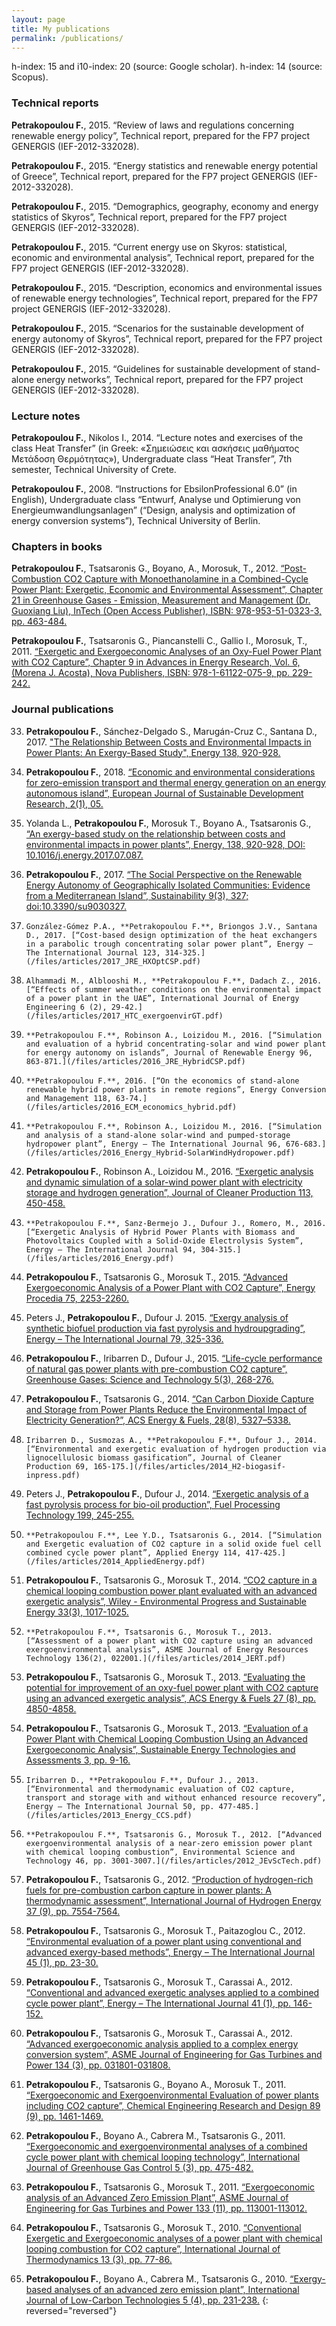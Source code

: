 ```yaml
---
layout: page
title: My publications
permalink: /publications/
---
```

h-index: 15 and i10-index: 20 (source: Google scholar). h-index: 14 (source: Scopus).

### Technical reports

**Petrakopoulou F.**, 2015. “Review of laws and regulations concerning renewable energy policy”, Technical report, prepared for the FP7 project GENERGIS (IEF-2012-332028).

**Petrakopoulou F.**, 2015. “Energy statistics and renewable energy potential of Greece”, Technical report, prepared for the FP7 project GENERGIS (IEF-2012-332028).

**Petrakopoulou F.**, 2015. “Demographics, geography, economy and energy statistics of Skyros”, Technical report, prepared for the FP7 project GENERGIS (IEF-2012-332028).

**Petrakopoulou F.**, 2015. “Current energy use on Skyros: statistical, economic and environmental analysis”, Technical report, prepared for the FP7 project GENERGIS (IEF-2012-332028).

**Petrakopoulou F.**, 2015. “Description, economics and environmental issues of renewable energy technologies”, Technical report, prepared for the FP7 project GENERGIS (IEF-2012-332028).

**Petrakopoulou F.**, 2015. “Scenarios for the sustainable development of energy autonomy of Skyros”, Technical report, prepared for the FP7 project GENERGIS (IEF-2012-332028).

**Petrakopoulou F.**, 2015. “Guidelines for sustainable development of stand-alone energy networks”, Technical report, prepared for the FP7 project GENERGIS (IEF-2012-332028).

### Lecture notes

**Petrakopoulou F.**, Nikolos I., 2014. “Lecture notes and exercises of the class Heat Transfer” (in Greek: «Σημειώσεις και ασκήσεις μαθήματος Μετάδοση Θερμότητας»), Undergraduate class “Heat Transfer”, 7th semester, Technical University of Crete.

**Petrakopoulou F.**, 2008. “Instructions for EbsilonProfessional 6.0” (in English), Undergraduate class “Entwurf, Analyse und Optimierung von Energieumwandlungsanlagen” (“Design, analysis and optimization of energy conversion systems”), Technical University of Berlin.

### Chapters in books

**Petrakopoulou F.**, Tsatsaronis G., Boyano, A., Morosuk, T., 2012. [“Post-Combustion CO2 Capture with Monoethanolamine in a Combined-Cycle Power Plant: Exergetic, Economic and Environmental Assessment”, Chapter 21 in Greenhouse Gases - Emission, Measurement and Management (Dr. Guoxiang Liu), InTech (Open Access Publisher), ISBN: 978-953-51-0323-3, pp. 463-484.](/files/articles/2012_Intech.pdf) 

**Petrakopoulou F.**, Tsatsaronis G., Piancanstelli C., Gallio I., Morosuk, T., 2011. [“Exergetic and Exergoeconomic Analyses of an Oxy-Fuel Power Plant with CO2 Capture”, Chapter 9 in Advances in Energy Research, Vol. 6, (Morena J. Acosta), Nova Publishers, ISBN: 978-1-61122-075-9, pp. 229-242.](/files/articles/2011_NovaPublishers.pdf) 

### Journal publications

33. **Petrakopoulou F.**, Sánchez-Delgado S., Marugán-Cruz C., Santana D., 2017. ["The Relationship Between Costs and Environmental Impacts in Power Plants: An Exergy-Based Study", Energy 138, 920-928.](/files/articles/2017_EnConvMan_SolarCCPP.pdf) 

32.  **Petrakopoulou F.**, 2018. [“Economic and environmental considerations for zero-emission transport and thermal energy generation on an energy autonomous island”, European Journal of Sustainable Development Research, 2(1), 05.](/files/articles/2018_EurJSDR.pdf) 

31.  Yolanda L., **Petrakopoulou F.**, Morosuk T., Boyano A., Tsatsaronis G., [“An exergy-based study on the relationship between costs and environmental impacts in power plants”, Energy, 138, 920-928, DOI: 10.1016/j.energy.2017.07.087.](/files/articles/2017_Energy_Lara_etal.pdf)

30.  **Petrakopoulou F.**, 2017. [“The Social Perspective on the Renewable Energy Autonomy of Geographically Isolated Communities: Evidence from a Mediterranean Island”, Sustainability 9(3), 327; doi:10.3390/su9030327.](/files/articles/2017_sustainability-09-00327_questionnaire.pdf)

29. 	González-Gómez P.A., **Petrakopoulou F.**, Briongos J.V., Santana D., 2017. [“Cost-based design optimization of the heat exchangers in a parabolic trough concentrating solar power plant”, Energy – The International Journal 123, 314-325.](/files/articles/2017_JRE_HXOptCSP.pdf)

28. 	Alhammadi M., Alblooshi M., **Petrakopoulou F.**, Dadach Z., 2016. [“Effects of summer weather conditions on the environmental impact of a power plant in the UAE”, International Journal of Energy Engineering 6 (2), 29-42.](/files/articles/2017_HTC_exergoenvirGT.pdf)

27. 	**Petrakopoulou F.**, Robinson A., Loizidou M., 2016. [“Simulation and evaluation of a hybrid concentrating-solar and wind power plant for energy autonomy on islands”, Journal of Renewable Energy 96, 863-871.](/files/articles/2016_JRE_HybridCSP.pdf)

26. 	**Petrakopoulou F.**, 2016. [“On the economics of stand-alone renewable hybrid power plants in remote regions”, Energy Conversion and Management 118, 63-74.](/files/articles/2016_ECM_economics_hybrid.pdf)

25. 	**Petrakopoulou F.**, Robinson A., Loizidou M., 2016. [“Simulation and analysis of a stand-alone solar-wind and pumped-storage hydropower plant”, Energy – The International Journal 96, 676-683.](/files/articles/2016_Energy_Hybrid-SolarWindHydropower.pdf)

24.	**Petrakopoulou F.**, Robinson A., Loizidou M., 2016. [“Exergetic analysis and dynamic simulation of a solar-wind power plant with electricity storage and hydrogen generation”, Journal of Cleaner Production 113, 450-458.](/files/articles/2016_JClPr_hybrid-solarwind.pdf)

23. 	**Petrakopoulou F.**, Sanz-Bermejo J., Dufour J., Romero, M., 2016. [“Exergetic Analysis of Hybrid Power Plants with Biomass and Photovoltaics Coupled with a Solid-Oxide Electrolysis System”, Energy – The International Journal 94, 304-315.](/files/articles/2016_Energy.pdf)

22. **Petrakopoulou F.**, Tsatsaronis G., Morosuk T., 2015. [“Advanced Exergoeconomic Analysis of a Power Plant with CO2 Capture”, Energy Procedia 75, 2253-2260.](/files/articles/2015_EnProc.pdf)

21.	Peters J., **Petrakopoulou F.**, Dufour J. 2015. [“Exergy analysis of synthetic biofuel production via fast pyrolysis and hydroupgrading”, Energy – The International Journal 79, 325-336.](/files/articles/2015_ExergyBiooil_Energy.pdf)

20.	**Petrakopoulou F.**, Iribarren D., Dufour J., 2015. [“Life-cycle performance of natural gas power plants with pre-combustion CO2 capture”, Greenhouse Gases: Science and Technology 5(3), 268-276.](/files/articles/2014_GHG.pdf)

19.	**Petrakopoulou F.**, Tsatsaronis G., 2014. [“Can Carbon Dioxide Capture and Storage from Power Plants Reduce the Environmental Impact of Electricity Generation?”, ACS Energy & Fuels, 28(8), 5327–5338.](/files/articles/2014_E&F.pdf)

18. 	Iribarren D., Susmozas A., **Petrakopoulou F.**, Dufour J., 2014. [“Environmental and exergetic evaluation of hydrogen production via lignocellulosic biomass gasification”, Journal of Cleaner Production 69, 165-175.](/files/articles/2014_H2-biogasif-inpress.pdf)

17.	Peters J., **Petrakopoulou F.**, Dufour J., 2014. [“Exergetic analysis of a fast pyrolysis process for bio-oil production”, Fuel Processing Technology 199, 245-255.](/files/articles/2015_ExergyBiooil_Energy.pdf)

16. 	**Petrakopoulou F.**, Lee Y.D., Tsatsaronis G., 2014. [“Simulation and Exergetic evaluation of CO2 capture in a solid oxide fuel cell combined cycle power plant”, Applied Energy 114, 417-425.](/files/articles/2014_AppliedEnergy.pdf)

15.	**Petrakopoulou F.**, Tsatsaronis G., Morosuk T., 2014. [“CO2 capture in a chemical looping combustion power plant evaluated with an advanced exergetic analysis”, Wiley - Environmental Progress and Sustainable Energy 33(3), 1017-1025.](/files/articles/2013_WileyEnvProgr_ep11848.pdf)

14. 	**Petrakopoulou F.**, Tsatsaronis G., Morosuk T., 2013. [“Assessment of a power plant with CO2 capture using an advanced exergoenvironmental analysis”, ASME Journal of Energy Resources Technology 136(2), 022001.](/files/articles/2014_JERT.pdf)

13.	**Petrakopoulou F.**, Tsatsaronis G., Morosuk T., 2013. [“Evaluating the potential for improvement of an oxy-fuel power plant with CO2 capture using an advanced exergetic analysis”, ACS Energy & Fuels 27 (8), pp. 4850-4858.](/files/articles/2013_E&F.pdf)

12.	**Petrakopoulou F.**, Tsatsaronis G., Morosuk T., 2013. [“Evaluation of a Power Plant with Chemical Looping Combustion Using an Advanced Exergoeconomic Analysis”, Sustainable Energy Technologies and Assessments 3, pp. 9-16.](/files/articles/2013_SETA.pdf)

11. 	Iribarren D., **Petrakopoulou F.**, Dufour J., 2013. [“Environmental and thermodynamic evaluation of CO2 capture, transport and storage with and without enhanced resource recovery”, Energy – The International Journal 50, pp. 477-485.](/files/articles/2013_Energy_CCS.pdf)

10. 	**Petrakopoulou F.**, Tsatsaronis G., Morosuk T., 2012. [“Advanced exergoenvironmental analysis of a near-zero emission power plant with chemical looping combustion”, Environmental Science and Technology 46, pp. 3001-3007.](/files/articles/2012_JEvScTech.pdf)

9. 	**Petrakopoulou F.**, Tsatsaronis G., 2012. [“Production of hydrogen-rich fuels for pre-combustion carbon capture in power plants: A thermodynamic assessment”, International Journal of Hydrogen Energy 37 (9), pp. 7554-7564.](/files/articles/2012_IJHE.pdf)

8. 	**Petrakopoulou F.**, Tsatsaronis G., Morosuk T., Paitazoglou C., 2012. [“Environmental evaluation of a power plant using conventional and advanced exergy-based methods”, Energy – The International Journal 45 (1), pp. 23-30.](/files/articles/2012_IJE_b.pdf)

7. 	**Petrakopoulou F.**, Tsatsaronis G., Morosuk T., Carassai A., 2012. [“Conventional and advanced exergetic analyses applied to a combined cycle power plant”, Energy – The International Journal 41 (1), pp. 146-152.](/files/articles/2012_IJE_a.pdf)

6. 	**Petrakopoulou F.**, Tsatsaronis G., Morosuk T., Carassai A., 2012. [“Advanced exergoeconomic analysis applied to a complex energy conversion system”, ASME Journal of Engineering for Gas Turbines and Power 134 (3), pp. 031801-031808.](/files/articles/2012_JGTP_ASME.pdf)

5. **Petrakopoulou F.**, Tsatsaronis G., Boyano A., Morosuk T., 2011. [“Exergoeconomic and Exergoenvironmental Evaluation of power plants including CO2 capture”, Chemical Engineering Research and Design 89 (9), pp. 1461-1469.](/files/articles/2011_CERaD.pdf)

4. 	**Petrakopoulou F.**, Boyano A., Cabrera M., Tsatsaronis G., 2011. [“Exergoeconomic and exergoenvironmental analyses of a combined cycle power plant with chemical looping technology”, International Journal of Greenhouse Gas Control 5 (3), pp. 475-482.](/files/articles/2011_JGGC.pdf)

3.	**Petrakopoulou F.**, Tsatsaronis G., Morosuk T., 2011. [“Exergoeconomic analysis of an Advanced Zero Emission Plant”, ASME Journal of Engineering for Gas Turbines and Power 133 (11), pp. 113001-113012.](/files/articles/2011_JGTP_ASME.pdf)

2.	**Petrakopoulou F.**, Tsatsaronis G., Morosuk T., 2010. [“Conventional Exergetic and Exergoeconomic analyses of a power plant with chemical looping combustion for CO2 capture”, International Journal of Thermodynamics 13 (3), pp. 77-86.](/files/articles/2010_IJoT.pdf)

1.	**Petrakopoulou F.**, Boyano A., Cabrera M., Tsatsaronis G., 2010. [“Exergy-based analyses of an advanced zero emission plant”, International Journal of Low-Carbon Technologies 5 (4), pp. 231-238.](/files/articles/2010_IJLCT.pdf)
{: reversed="reversed"}
